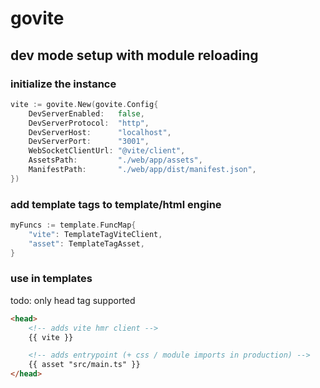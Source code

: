 # govite

## dev mode setup with module reloading

### initialize the instance
```go
vite := govite.New(govite.Config{
    DevServerEnabled:   false,
	DevServerProtocol:  "http",
	DevServerHost:      "localhost",
	DevServerPort:      "3001",
	WebSocketClientUrl: "@vite/client",
	AssetsPath:         "./web/app/assets",
	ManifestPath:       "./web/app/dist/manifest.json",
})
```

### add template tags to template/html engine
```go
myFuncs := template.FuncMap{
	"vite": TemplateTagViteClient,
	"asset": TemplateTagAsset,
}
```

### use in templates
todo: only head tag supported
```html
<head>
	<!-- adds vite hmr client -->
	{{ vite }}

	<!-- adds entrypoint (+ css / module imports in production) -->
	{{ asset "src/main.ts" }}
</head>
```